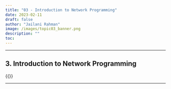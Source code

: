 ```yaml
---
title: "03 - Introduction to Network Programming"
date: 2023-02-11
draft: false
author: "Jailani Rahman"
image: /images/topic03_banner.png
description: ""
toc:
---
```


---

## 3. Introduction to Network Programming

<div>{{<embed-pdf url="../resources/03 - Introduction to Network Programming.pdf">}}</div>

---